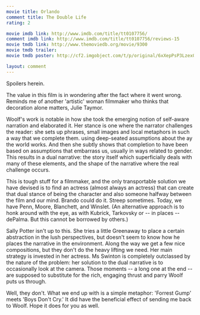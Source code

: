 ```yaml
---
movie title: Orlando
comment title: The Double Life
rating: 2

movie imdb link: http://www.imdb.com/title/tt0107756/
comment imdb link: http://www.imdb.com/title/tt0107756/reviews-15
movie tmdb link: http://www.themoviedb.org/movie/9300
movie tmdb trailer: 
movie tmdb poster: http://cf2.imgobject.com/t/p/original/6xXepPsP3Lzex0DsBSJPxaaJV8s.jpg

layout: comment
---
```


Spoilers herein.

The value in this film is in wondering after the fact where it went wrong. Reminds me of another 'artistic' woman filmmaker who thinks that decoration alone matters, Julie Taymor.

Woolf's work is notable in how she took the emerging notion of self-aware narration and elaborated it. Her stance is one where the narrator challenges the reader: she sets up phrases, small images and local metaphors in such a way that we complete them. using deep-seated assumptions about the ay the world works. And then she subtly shows that completion to have been based on assumptions that embarrass us, usually in ways related to gender. This results in a dual narrative: the story itself which superficially deals with many of these elements, and the shape of the narrative where the real challenge occurs.

This is tough stuff for a filmmaker, and the only transportable solution we have devised is to find an actress (almost always an actress) that can create that dual stance of being the character and also someone halfway between the film and our mind. Brando could do it. Streep sometimes. Today, we have Penn, Moore, Blanchett, and Winslet. (An alternative approach is to honk around with the eye, as with Kubrick, Tarkovsky or -- in places -- dePalma. But this cannot be borrowed by others.)

Sally Potter isn't up to this. She tries a little Greenaway to place a certain abstraction in the lush perspectives, but doesn't seem to know how he places the narrative in the environment. Along the way we get a few nice compositions, but they don't do the heavy lifting we need. Her main strategy is invested in her actress. Ms Swinton is completely outclassed by the nature of the problem: her solution to the dual narrative is to occasionally look at the camera. Those moments -- a long one at the end -- are supposed to substitute for the rich, engaging thrust and parry Woolf puts us through.

Well, they don't. What we end up with is a simple metaphor: 'Forrest Gump' meets 'Boys Don't Cry.' It did have the beneficial effect of sending me back to Woolf. Hope it does for you as well.
